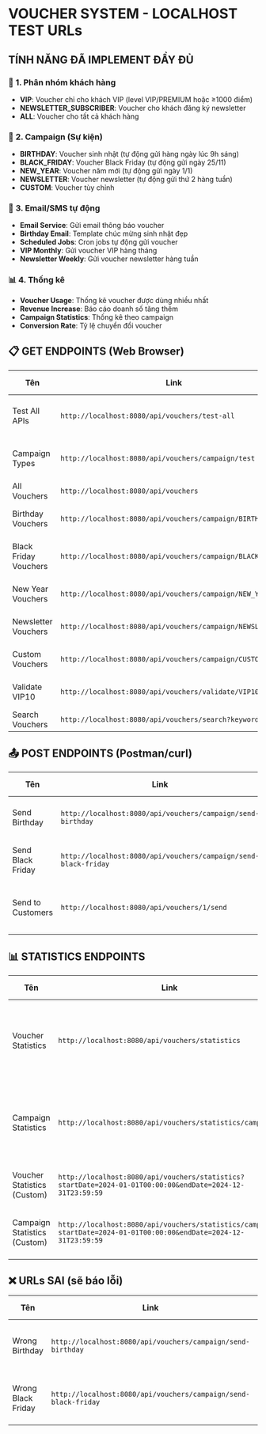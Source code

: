 # VOUCHER SYSTEM - LOCALHOST TEST URLs

## TÍNH NĂNG ĐÃ IMPLEMENT ĐẦY ĐỦ

### 🎯 **1. Phân nhóm khách hàng**
- **VIP**: Voucher chỉ cho khách VIP (level VIP/PREMIUM hoặc ≥1000 điểm)
- **NEWSLETTER_SUBSCRIBER**: Voucher cho khách đăng ký newsletter
- **ALL**: Voucher cho tất cả khách hàng

### 🎉 **2. Campaign (Sự kiện)**
- **BIRTHDAY**: Voucher sinh nhật (tự động gửi hàng ngày lúc 9h sáng)
- **BLACK_FRIDAY**: Voucher Black Friday (tự động gửi ngày 25/11)
- **NEW_YEAR**: Voucher năm mới (tự động gửi ngày 1/1)
- **NEWSLETTER**: Voucher newsletter (tự động gửi thứ 2 hàng tuần)
- **CUSTOM**: Voucher tùy chỉnh

### 📧 **3. Email/SMS tự động**
- **Email Service**: Gửi email thông báo voucher
- **Birthday Email**: Template chúc mừng sinh nhật đẹp
- **Scheduled Jobs**: Cron jobs tự động gửi voucher
- **VIP Monthly**: Gửi voucher VIP hàng tháng
- **Newsletter Weekly**: Gửi voucher newsletter hàng tuần

### 📊 **4. Thống kê**
- **Voucher Usage**: Thống kê voucher được dùng nhiều nhất
- **Revenue Increase**: Báo cáo doanh số tăng thêm
- **Campaign Statistics**: Thống kê theo campaign
- **Conversion Rate**: Tỷ lệ chuyển đổi voucher

## 📋 GET ENDPOINTS (Web Browser)

| Tên | Link | Chức năng |
|-----|------|-----------|
| Test All APIs | `http://localhost:8080/api/vouchers/test-all` | Xem hướng dẫn tất cả API |
| Campaign Types | `http://localhost:8080/api/vouchers/campaign/test` | Xem các loại campaign hợp lệ |
| All Vouchers | `http://localhost:8080/api/vouchers` | Lấy tất cả voucher |
| Birthday Vouchers | `http://localhost:8080/api/vouchers/campaign/BIRTHDAY` | Lấy voucher sinh nhật |
| Black Friday Vouchers | `http://localhost:8080/api/vouchers/campaign/BLACK_FRIDAY` | Lấy voucher Black Friday |
| New Year Vouchers | `http://localhost:8080/api/vouchers/campaign/NEW_YEAR` | Lấy voucher năm mới |
| Newsletter Vouchers | `http://localhost:8080/api/vouchers/campaign/NEWSLETTER` | Lấy voucher newsletter |
| Custom Vouchers | `http://localhost:8080/api/vouchers/campaign/CUSTOM` | Lấy voucher tùy chỉnh |
| Validate VIP10 | `http://localhost:8080/api/vouchers/validate/VIP10` | Kiểm tra voucher VIP10 |
| Search Vouchers | `http://localhost:8080/api/vouchers/search?keyword=VIP` | Tìm kiếm voucher |

## 📤 POST ENDPOINTS (Postman/curl)

| Tên | Link | Method | Chức năng |
|-----|------|--------|-----------|
| Send Birthday | `http://localhost:8080/api/vouchers/campaign/send-birthday` | POST | Gửi voucher sinh nhật |
| Send Black Friday | `http://localhost:8080/api/vouchers/campaign/send-black-friday` | POST | Gửi voucher Black Friday |
| Send to Customers | `http://localhost:8080/api/vouchers/1/send` | POST | Gửi voucher cho khách hàng |

## 📊 STATISTICS ENDPOINTS

| Tên | Link | Chức năng |
|-----|------|-----------|
| Voucher Statistics | `http://localhost:8080/api/vouchers/statistics` | Thống kê voucher được dùng nhiều nhất (1 tháng gần nhất) |
| Campaign Statistics | `http://localhost:8080/api/vouchers/statistics/campaign` | Thống kê doanh số tăng thêm theo campaign (1 tháng gần nhất) |
| Voucher Statistics (Custom) | `http://localhost:8080/api/vouchers/statistics?startDate=2024-01-01T00:00:00&endDate=2024-12-31T23:59:59` | Thống kê với thời gian tùy chỉnh |
| Campaign Statistics (Custom) | `http://localhost:8080/api/vouchers/statistics/campaign?startDate=2024-01-01T00:00:00&endDate=2024-12-31T23:59:59` | Thống kê campaign với thời gian tùy chỉnh |

## ❌ URLs SAI (sẽ báo lỗi)

| Tên | Link | Lý do lỗi |
|-----|------|-----------|
| Wrong Birthday | `http://localhost:8080/api/vouchers/campaign/send-birthday` | Dùng GET thay vì POST |
| Wrong Black Friday | `http://localhost:8080/api/vouchers/campaign/send-black-friday` | Dùng GET thay vì POST | 